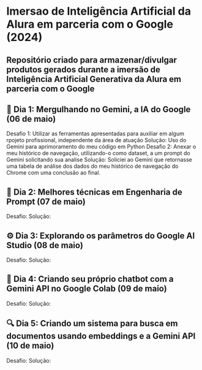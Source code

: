 # Imersao de Inteligência Artificial da Alura em parceria com o Google (2024)

## Repositório criado para armazenar/divulgar produtos gerados durante a imersão de Inteligência Artificial Generativa da Alura em parceria com o Google

## 🤖 Dia 1: Mergulhando no Gemini, a IA do Google (06 de maio)
Desafio 1: Utilizar as ferramentas apresentadas para auxiliar em algum rpojeto profissional, independente da área de atuação
Solução: Uso do Gemini para aprimoramento do meu código em Python
Desafio 2: Anexar o meu histórico de navegação, utilizando-o como dataset, a um prompt do Gemini solicitando sua analise
Solução: Soliciei ao Gemini que retornasse uma tabela de análise dos dados do meu histórico de navegação do Chrome com uma conclusão ao final.

## 🧠 Dia 2: Melhores técnicas em Engenharia de Prompt (07 de maio)
Desafio:
Solução:

## ⚙️ Dia 3: Explorando os parâmetros do Google AI Studio (08 de maio)
Desafio:
Solução:

## 💬 Dia 4: Criando seu próprio chatbot com a Gemini API no Google Colab (09 de maio)
Desafio:
Solução:

## 🔍 Dia 5: Criando um sistema para busca em documentos usando embeddings e a Gemini API (10 de maio)
Desafio:
Solução:
